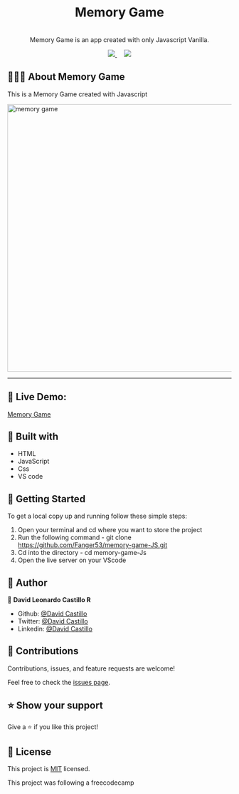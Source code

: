 <h1 align="center">Memory Game </h1>

<p align="center">
  
  <br>
   Memory Game is an app created with only Javascript Vanilla.
</p>

<p align="center">
  <a href="https://github.com/Fanger53/memory-game-JS/issues">
    <img src="https://img.shields.io/badge/REPORT%20A%20BUG-purple?style=for-the-badge">
  </a>
   ‎ ‎ ‎ ‎
  <a href="https://github.com/Fanger53/memory-game-JS/issues">
    <img src="https://img.shields.io/badge/Request%20a%20feature-purple?style=for-the-badge">
  </a>
</p>



## 👩🏼‍💻 About Memory Game

This is a Memory Game created with Javascript


<img width="600" alt="memory game" src="https://user-images.githubusercontent.com/31552010/114497937-c08b3a80-9be8-11eb-847d-8531a5c78d6a.png" align="center">



<hr>


## 🔴 Live Demo:

[Memory Game](https://raw.githack.com/Fanger53/memory-game-JS/master/index.html)

## 🔧 Built with

- HTML
- JavaScript
- Css
- VS code




## 🤖 Getting Started

To get a local copy up and running follow these simple steps:

1. Open your terminal and cd where you want to store the project
2. Run the following command - git clone https://github.com/Fanger53/memory-game-JS.git
3. Cd into the directory - cd memory-game-Js
4. Open the live server on your VScode


## 👥 Author

👤 **David Leonardo Castillo R**

- Github: [@David Castillo](https://github.com/Fanger53)
- Twitter: [@David Castillo](https://twitter.com/DavidLe97005129)
- Linkedin: [@David Castillo](https://www.linkedin.com/in/david-castillo-61ba10b8/)


## 🤝 Contributions

Contributions, issues, and feature requests are welcome!

Feel free to check the [issues page](https://github.com/Fanger53/memory-game-JS/issues).


## ⭐ Show your support

Give a ⭐️ if you like this project!


## 📝 License

This project is [MIT](https://opensource.org/licenses/MIT) licensed.

This project was following a freecodecamp 
